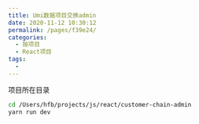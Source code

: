 ```yaml
---
title: Umi数据项目交换admin
date: 2020-11-12 10:30:12
permalink: /pages/f39e24/
categories:
  - 按项目
  - React项目
tags:
  - 
---
```




项目所在目录
``` bash
cd /Users/hfb/projects/js/react/customer-chain-admin
yarn run dev
```